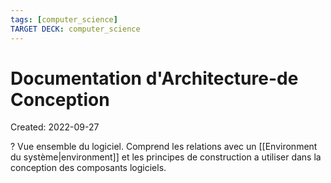 ```yaml
---
tags: [computer_science] 
TARGET DECK: computer_science
---
```

# Documentation d'Architecture-de Conception
Created: 2022-09-27

?
Vue ensemble du logiciel.
Comprend les relations avec un [[Environment du système|environment]] et les principes de construction a utiliser dans la conception des composants logiciels.
<!--SR:!2022-10-16,13,250-->